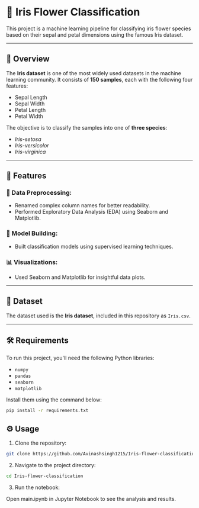 # 🌸 Iris Flower Classification

This project is a machine learning pipeline for classifying iris flower species based on their sepal and petal dimensions using the famous Iris dataset.

---

## 📜 Overview

The **Iris dataset** is one of the most widely used datasets in the machine learning community. It consists of **150 samples**, each with the following four features:

- Sepal Length
- Sepal Width
- Petal Length
- Petal Width

The objective is to classify the samples into one of **three species**:

- *Iris-setosa*
- *Iris-versicolor*
- *Iris-virginica*

---

## 🚀 Features

### 🔧 Data Preprocessing:
- Renamed complex column names for better readability.
- Performed Exploratory Data Analysis (EDA) using Seaborn and Matplotlib.

### 🧠 Model Building:
- Built classification models using supervised learning techniques.

### 📊 Visualizations:
- Used Seaborn and Matplotlib for insightful data plots.

---

## 📂 Dataset

The dataset used is the **Iris dataset**, included in this repository as `Iris.csv`.

---

## 🛠️ Requirements

To run this project, you'll need the following Python libraries:

- `numpy`
- `pandas`
- `seaborn`
- `matplotlib`

Install them using the command below:

```bash
pip install -r requirements.txt
```


## ⚙️ Usage
1. Clone the repository:

```bash
git clone https://github.com/Avinashsingh1215/Iris-flower-classification.git
```
2. Navigate to the project directory:

```bash
cd Iris-flower-classification
```
3. Run the notebook:

Open main.ipynb in Jupyter Notebook to see the analysis and results.

